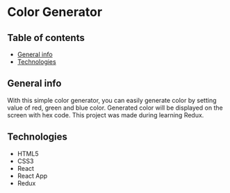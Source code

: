 # Color Generator

## Table of contents
* [General info](#general-info)
* [Technologies](#technologies)

## General info
With this simple color generator, you can easily generate color by setting value of red, green and blue color. Generated color will be displayed on the screen with hex code. This project was made during learning Redux.

## Technologies
* HTML5
* CSS3
* React
* React App
* Redux
